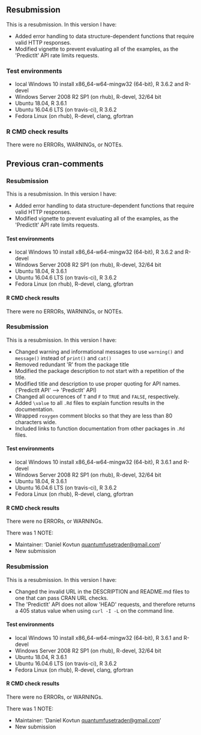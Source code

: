 ## Resubmission
This is a resubmission. In this version I have:

* Added error handling to data structure-dependent functions that require valid HTTP responses.
* Modified vignette to prevent evaluating all of the examples, as the 'PredictIt' API rate limits requests. 

### Test environments
* local Windows 10 install x86_64-w64-mingw32 (64-bit), R 3.6.2 and R-devel
* Windows Server 2008 R2 SP1 (on rhub), R-devel, 32/64 bit
* Ubuntu 18.04, R 3.6.1
* Ubuntu 16.04.6 LTS (on travis-ci), R 3.6.2
* Fedora Linux (on rhub), R-devel, clang, gfortran
 
### R CMD check results
There were no ERRORs, WARNINGs, or NOTEs.

## Previous cran-comments
### Resubmission
This is a resubmission. In this version I have:

* Added error handling to data structure-dependent functions that require valid HTTP responses.
* Modified vignette to prevent evaluating all of the examples, as the 'PredictIt' API rate limits requests. 

#### Test environments
* local Windows 10 install x86_64-w64-mingw32 (64-bit), R 3.6.2 and R-devel
* Windows Server 2008 R2 SP1 (on rhub), R-devel, 32/64 bit
* Ubuntu 18.04, R 3.6.1
* Ubuntu 16.04.6 LTS (on travis-ci), R 3.6.2
* Fedora Linux (on rhub), R-devel, clang, gfortran
 
#### R CMD check results
There were no ERRORs, WARNINGs, or NOTEs.

### Resubmission
This is a resubmission. In this version I have:

* Changed warning and informational messages to use `warning()` and `message()` instead of `print()` and `cat()`
* Removed redundant 'R' from the package title
* Modified the package description to not start with a repetition of the title. 
* Modified title and description to use proper quoting for API names. ('PredictIt API' --> 'PredictIt' API)
* Changed all occurences of `T` and `F` to `TRUE` and `FALSE`, respectively.
* Added `\value` to all `.Rd` files to explain function results in the documentation.
* Wrapped `roxygen` comment blocks so that they are less than 80 characters wide.
* Included links to function documentation from other packages in `.Rd` files.

#### Test environments
* local Windows 10 install x86_64-w64-mingw32 (64-bit), R 3.6.1 and R-devel
* Windows Server 2008 R2 SP1 (on rhub), R-devel, 32/64 bit
* Ubuntu 18.04, R 3.6.1
* Ubuntu 16.04.6 LTS (on travis-ci), R 3.6.2
* Fedora Linux (on rhub), R-devel, clang, gfortran
 
#### R CMD check results
There were no ERRORs, or WARNINGs.

There was 1 NOTE:
* Maintainer: ‘Daniel Kovtun <quantumfusetrader@gmail.com>’
* New submission

### Resubmission
This is a resubmission. In this version I have:

* Changed the invalid URL in the DESCRIPTION and README.md files to one that can pass CRAN URL checks.
* The 'PredictIt' API does not allow 'HEAD' requests, and therefore returns a 405 status value when using `curl -I -L` on the command line.

#### Test environments
* local Windows 10 install x86_64-w64-mingw32 (64-bit), R 3.6.1 and R-devel
* Windows Server 2008 R2 SP1 (on rhub), R-devel, 32/64 bit
* Ubuntu 18.04, R 3.6.1
* Ubuntu 16.04.6 LTS (on travis-ci), R 3.6.2
* Fedora Linux (on rhub), R-devel, clang, gfortran
 
#### R CMD check results
There were no ERRORs, or WARNINGs.

There was 1 NOTE:
* Maintainer: ‘Daniel Kovtun <quantumfusetrader@gmail.com>’
* New submission

